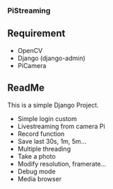 ### PiStreaming

## Requirement
- OpenCV
- Django (django-admin)
- PiCamera

## ReadMe
This is a simple Django Project. 
- Simple login custom
- Livestreaming from camera Pi
- Record function
- Save last 30s, 1m, 5m...
- Multiple threading
- Take a photo
- Modify resolution, framerate...
- Debug mode
- Media browser
